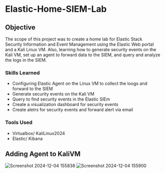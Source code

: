 # Elastic-Home-SIEM-Lab

## Objective
The scope of this project was to create a home lab for Elastic Stack Security Information and Event Management using the Elastic Web portal and a Kali Linux VM. Also, learning how to generate security events on the Kali VM, set up an agent to forward data to the SIEM, and query and analyze the logs in the SIEM.

### Skills Learned

- Configuring Elastic Agent on the Linux VM to collect the loogs and forward to the SIEM
- Generate security events on the Kali VM
- Query to find security events in the Elastic SIEm
- Create a visualization dashboard for security events
- Create aletrs for security events and forward alert via email

### Tools Used

- Virtualbox/ KaliLinux2024
- Elastic/ Kibana

## Adding Agent to KaliVM
![Screenshot 2024-12-04 155838](https://github.com/user-attachments/assets/b1be033f-32aa-493a-b6d0-30038b758f8d)
![Screenshot 2024-12-04 155900](https://github.com/user-attachments/assets/cf3d27c0-4b3f-416e-a501-0df073431d76)
